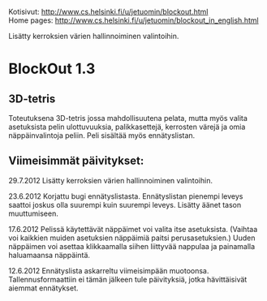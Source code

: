 Kotisivut: http://www.cs.helsinki.fi/u/jetuomin/blockout.html
<br>Home pages: http://www.cs.helsinki.fi/u/jetuomin/blockout_in_english.html

Lisätty kerroksien värien hallinnoiminen valintoihin.


BlockOut 1.3
============

3D-tetris
---------

Toteutuksena 3D-tetris jossa mahdollisuutena pelata, mutta myös valita asetuksista pelin ulottuvuuksia, palikkasettejä, kerrosten värejä ja omia näppäinvalintoja peliin. Peli sisältää myös ennätyslistan.


Viimeisimmät päivitykset:
-------------------------

29.7.2012 Lisätty kerroksien värien hallinnoiminen valintoihin.

23.6.2012 Korjattu bugi ennätyslistasta. Ennätyslistan pienempi leveys saattoi joskus olla suurempi kuin suurempi leveys. Lisätty äänet tason muuttumiseen.

17.6.2012 Pelissä käytettävät näppäimet voi valita itse asetuksista. (Vaihtaa voi kaikkien muiden asetuksien näppäimiä paitsi perusasetuksien.) Uuden näppäimen voi asettaa klikkaamalla siihen liittyvää nappulaa ja painamalla haluamaansa näppäintä.

12.6.2012 Ennätyslista askarreltu viimeisimpään muotoonsa. Tallennusformaattiin ei tämän jälkeen tule päivityksiä, jotka hävittäisivät aiemmat ennätykset.